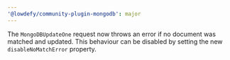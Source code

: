 ```yaml
---
'@lowdefy/community-plugin-mongodb': major
---
```


The `MongoDBUpdateOne` request now throws an error if no document was matched and updated. This behaviour can be disabled by setting the new `disableNoMatchError` property.

